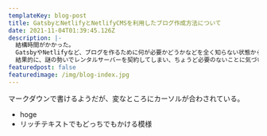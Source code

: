 ```yaml
---
templateKey: blog-post
title: GatsbyとNetlifyとNetlifyCMSを利用したブログ作成方法について
date: 2021-11-04T01:39:45.126Z
description: |-
  結構時間がかかった。
  GatsbyやNetlifyなど、ブログを作るために何が必要かどうかなどを全く知らない状態からのスタートだった。
  結果的に、謎の勢いでレンタルサーバーを契約してしまい、ちょうど必要のないことに気づいたタイミングで試用期間を過ぎていた。
featuredpost: false
featuredimage: /img/blog-index.jpg
---
```


マークダウンで書けるようだが、変なところにカーソルが合わされている。

- hoge
- リッチテキストでもどっちでもかける模様
